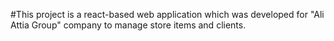 #This project is a react-based web application which was developed for "Ali Attia Group" company to manage store items and clients.
